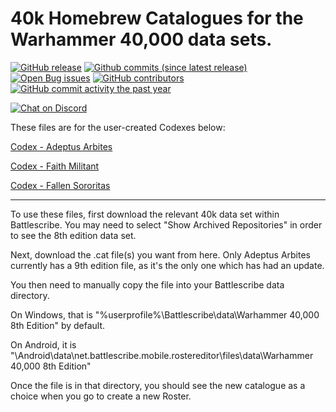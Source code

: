 40k Homebrew Catalogues for the Warhammer 40,000 data sets.
==================

[![GitHub release](https://img.shields.io/github/release/BSData/TemplateDataRepo.svg?style=flat-square)](https://github.com/Mad-Spy/40kHomebrew/releases/latest)
[![Github commits (since latest release)](https://img.shields.io/github/commits-since/BSData/TemplateDataRepo/latest.svg?style=flat-square)](https://github.com/Mad-Spy/40kHomebrew/releases)
[![Open Bug issues](https://img.shields.io/github/issues/BSData/TemplateDataRepo/bug.svg?style=flat-square&label=bugs)](https://github.com/Mad-Spy/40kHomebrew/issues?q=is%3Aissue+is%3Aopen+label%3Abug)
[![GitHub contributors](https://img.shields.io/github/contributors/BSData/TemplateDataRepo.svg?style=flat-square)](https://github.com/Mad-Spy/40kHomebrew/graphs/contributors)
[![GitHub commit activity the past year](https://img.shields.io/github/commit-activity/y/BSData/TemplateDataRepo.svg?style=flat-square)](https://github.com/Mad-Spy/40kHomebrew/pulse/monthly)

[![Chat on Discord](https://img.shields.io/discord/558412685981777922.svg?logo=discord&style=popout-square)](https://discord.gg/KqPVhds)

These files are for the user-created Codexes below:

[Codex - Adeptus Arbites](https://1d4chan.org/wiki/Codex_-_Adeptus_Arbites)

[Codex - Faith Militant](https://1d4chan.org/wiki//tg/_Codex_Supplement_-_Faith_Militant)

[Codex - Fallen Sororitas](https://1d4chan.org/wiki/Codex_-_Fallen_Sororitas)

---------------------
To use these files, first download the relevant 40k data set within Battlescribe. You may need to select "Show Archived Repositories" in order to see the 8th edition data set.

Next, download the .cat file(s) you want from here. Only Adeptus Arbites currently has a 9th edition file, as it's the only one which has had an update.

You then need to manually copy the file into your Battlescribe data directory.

On Windows, that is "%userprofile%\Battlescribe\data\Warhammer 40,000 8th Edition" by default.

On Android, it is "\Android\data\net.battlescribe.mobile.rostereditor\files\data\Warhammer 40,000 8th Edition"

Once the file is in that directory, you should see the new catalogue as a choice when you go to create a new Roster.
